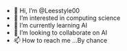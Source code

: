 - 👋 Hi, I’m @Leesstyle00
- 👀 I’m interested in computing science 
- 🌱 I’m currently learning AI
- 💞️ I’m looking to collaborate on AI
- 📫 How to reach me ...By chance

<!---
Leesstyle00/Leesstyle00 is a ✨ special ✨ repository because its `README.md` (this file) appears on your GitHub profile.
You can click the Preview link to take a look at your changes.
--->
